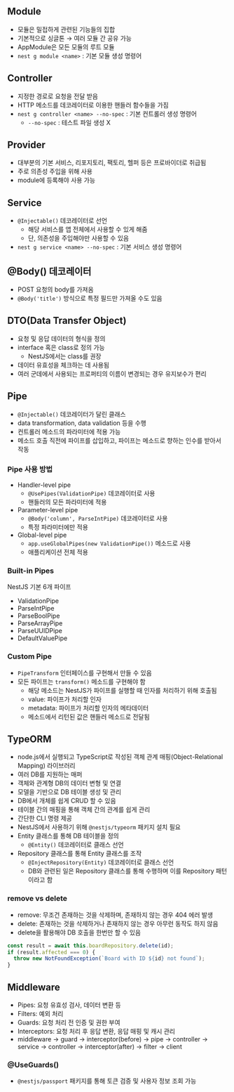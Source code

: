 ## Module

- 모듈은 밀접하게 관련된 기능들의 집합
- 기본적으로 싱글톤 → 여러 모듈 간 공유 가능
- AppModule은 모든 모듈의 루트 모듈
- `nest g module <name>` : 기본 모듈 생성 명령어

## Controller

- 지정한 경로로 요청을 전달 받음
- HTTP 메소드를 데코레이터로 이용한 핸들러 함수들을 가짐
- `nest g controller <name> --no-spec` : 기본 컨트롤러 생성 명령어
  - `--no-spec` : 테스트 파일 생성 X

## Provider

- 대부분의 기본 서비스, 리포지토리, 팩토리, 헬퍼 등은 프로바이더로 취급됨
- 주로 의존성 주입을 위해 사용
- module에 등록해야 사용 가능

## Service

- `@Injectable()` 데코레이터로 선언
  - 해당 서비스를 앱 전체에서 사용할 수 있게 해줌
  - 단, 의존성을 주입해야만 사용할 수 있음
- `nest g service <name> --no-spec` : 기본 서비스 생성 명령어

## @Body() 데코레이터

- POST 요청의 body를 가져옴
- `@Body('title')` 방식으로 특정 필드만 가져올 수도 있음

## DTO(Data Transfer Object)

- 요청 및 응답 데이터의 형식을 정의
- interface 혹은 class로 정의 가능
  - NestJS에서는 class를 권장
- 데이터 유효성을 체크하는 데 사용됨
- 여러 군데에서 사용되는 프로퍼티의 이름이 변경되는 경우 유지보수가 편리

## Pipe

- `@Injectable()` 데코레이터가 달린 클래스
- data transformation, data validation 등을 수행
- 컨트롤러 메소드의 파라미터에 적용 가능
- 메소드 호출 직전에 파이프를 삽입하고, 파이프는 메소드로 향하는 인수를 받아서 작동

### Pipe 사용 방법

- Handler-level pipe
  - `@UsePipes(ValidationPipe)` 데코레이터로 사용
  - 핸들러의 모든 파라미터에 적용
- Parameter-level pipe
  - `@Body('column', ParseIntPipe)` 데코레이터로 사용
  - 특정 파라미터에만 적용
- Global-level pipe
  - `app.useGlobalPipes(new ValidationPipe())` 메소드로 사용
  - 애플리케이션 전체 적용

### Built-in Pipes

NestJS 기본 6개 파이프

- ValidationPipe
- ParseIntPipe
- ParseBoolPipe
- ParseArrayPipe
- ParseUUIDPipe
- DefaultValuePipe

### Custom Pipe

- `PipeTransform` 인터페이스를 구현해서 만들 수 있음
- 모든 파이프는 `transform()` 메소드를 구현해야 함
  - 해당 메소드는 NestJS가 파이프를 실행할 때 인자를 처리하기 위해 호출됨
  - value: 파이프가 처리할 인자
  - metadata: 파이프가 처리할 인자의 메타데이터
  - 메소드에서 리턴된 값은 핸들러 메소드로 전달됨

## TypeORM

- node.js에서 실행되고 TypeScript로 작성된 객체 관계 매핑(Object-Relational Mapping) 라이브러리
- 여러 DB를 지원하는 매퍼
- 객체와 관계형 DB의 데이터 변형 및 연결
- 모델을 기반으로 DB 테이블 생성 및 관리
- DB에서 개체를 쉽게 CRUD 할 수 있음
- 테이블 간의 매핑을 통해 객체 간의 관계를 쉽게 관리
- 간단한 CLI 명령 제공
- NestJS에서 사용하기 위해 `@nestjs/typeorm` 패키지 설치 필요
- Entity 클래스를 통해 DB 테이블을 정의
  - `@Entity()` 데코레이터로 클래스 선언
- Repository 클래스를 통해 Entity 클래스를 조작
  - `@InjectRepository(Entity)` 데코레이터로 클래스 선언
  - DB와 관련된 일은 Repository 클래스를 통해 수행하며 이를 Repository 패턴이라고 함

### remove vs delete

- remove: 무조건 존재하는 것을 삭제하며, 존재하지 않는 경우 404 에러 발생
- delete: 존재하는 것을 삭제하거나 존재하지 않는 경우 아무런 동작도 하지 않음
- delete을 활용해야 DB 호출을 한번만 할 수 있음

```ts
const result = await this.boardRepository.delete(id);
if (result.affected === 0) {
  throw new NotFoundException(`Board with ID ${id} not found`);
}
```

## Middleware

- Pipes: 요청 유효성 검사, 데이터 변환 등
- Filters: 예외 처리
- Guards: 요청 처리 전 인증 및 권한 부여
- Interceptors: 요청 처리 후 응답 변환, 응답 매핑 및 캐시 관리
- middleware → guard → interceptor(before) → pipe → controller → service → controller → interceptor(after) → filter → client

### @UseGuards()

- `@nestjs/passport` 패키지를 통해 토큰 검증 및 사용자 정보 조회 가능
